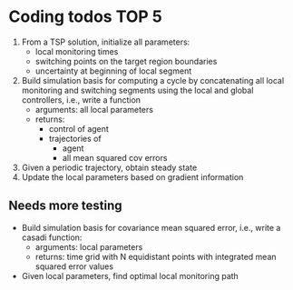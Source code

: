 # Coding todos TOP 5
1. From a TSP solution, initialize all parameters:
    - local monitoring times
    - switching points on the target region boundaries
    - uncertainty at beginning of local segment
2. Build simulation basis for computing a cycle by concatenating all local monitoring and switching segments using the local and global controllers, i.e., write a function
    - arguments: all local parameters
    - returns: 
        - control of agent
        - trajectories of
            - agent 
            - all mean squared cov errors
3. Given a periodic trajectory, obtain steady state
4. Update the local parameters based on gradient information

## Needs more testing
- Build simulation basis for covariance mean squared error, i.e., write a casadi function:
    - arguments: local parameters
    - returns: time grid with N equidistant points with integrated mean squared error values
- Given local parameters, find optimal local monitoring path
